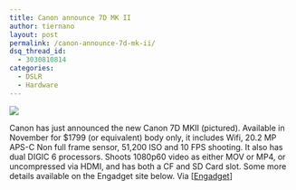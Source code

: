 ```yaml
---
title: Canon announce 7D MK II
author: tiernano
layout: post
permalink: /canon-announce-7d-mk-ii/
dsq_thread_id:
  - 3030810814
categories:
  - DSLR
  - Hardware
---
```

![](https://images.tiernanotoole.net/Image/?inputImage=geekphotographer/canon7d.jpg)

Canon has just announced the new Canon 7D MKII (pictured). Available in November for $1799 (or equivalent) body only, it includes Wifi, 20.2 MP APS-C Non full frame sensor, 51,200 ISO and 10 FPS shooting. It also has dual DIGIC 6 processors. Shoots 1080p60 video as either MOV or MP4, or uncompressed via HDMI, and has both a CF and SD Card slot. Some more details available on the Engadget site below. Via [[Engadget][1]]

 [1]: http://www.engadget.com/2014/09/15/canon-7d-mark-ii/
